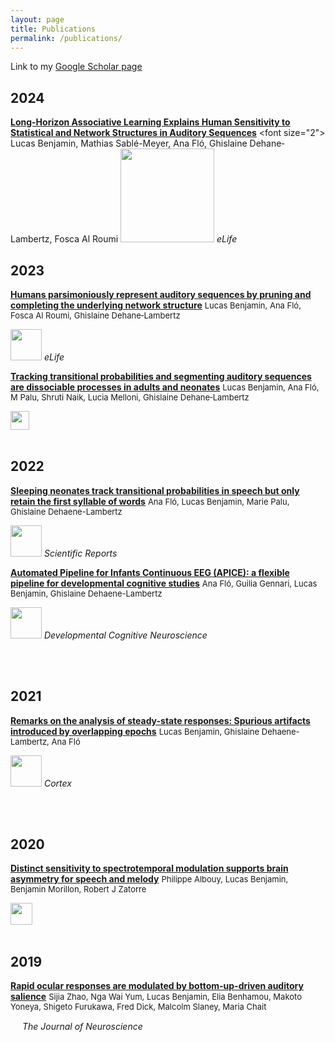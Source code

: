 ```yaml
---
layout: page
title: Publications
permalink: /publications/
--- 
```


Link to my [Google Scholar page](https://scholar.google.fr/citations?user=cOj0n3oAAAAJ&hl=fr)

## 2024
[**Long-Horizon Associative Learning Explains Human Sensitivity to Statistical and Network Structures in Auditory Sequences**]([https://elifesciences.org/articles/86430#abstract](https://lucaswbenjamin.github.io/pages/publications/e1369232024.full.pdf)) <font size="2"> Lucas Benjamin, Mathias Sablé-Meyer, Ana Fló, Ghislaine Dehane‐Lambertz, Fosca Al Roumi</font>
<img src="https://lucaswbenjamin.github.io/pages/publications/Log_JNeuro.png" height="150"> *eLife* 



## 2023  
[**Humans parsimoniously represent auditory sequences by pruning and completing the underlying network structure**](https://elifesciences.org/articles/86430#abstract) <font size="2"> Lucas Benjamin, Ana Fló, Fosca Al Roumi, Ghislaine Dehane‐Lambertz</font>

<img src="https://lucaswbenjamin.github.io/pages/publications/Log_elife.png" height="50"> *eLife* 

[**Tracking transitional probabilities and segmenting auditory sequences are dissociable processes in adults and neonates**](https://lucaswbenjamin.github.io/pages/publications/Benjamin-2022-DevelopmentalScience.pdf) <font size="2"> Lucas Benjamin, Ana Fló, M Palu, Shruti Naik, Lucia Melloni, Ghislaine Dehane‐Lambertz</font>  

<img src="https://lucaswbenjamin.github.io/pages/publications/Log_DevSci.pdf"  height="30">

<br>
<br>

## 2022
[**Sleeping neonates track transitional probabilities in speech but only retain the first syllable of words**](https://lucaswbenjamin.github.io/pages/publications/Flo2022ScientificReports.pdf) <font size="2"> Ana Fló, Lucas Benjamin, Marie Palu, Ghislaine Dehaene-Lambertz </font> 

<img src="https://lucaswbenjamin.github.io/pages/publications/Log_SciRep.jpg" height="50"> *Scientific Reports*

[**Automated Pipeline for Infants Continuous EEG (APICE): a flexible pipeline for developmental cognitive studies**](https://lucaswbenjamin.github.io/pages/publications/APICE.pdf) <font size="2"> Ana Fló, Guilia Gennari, Lucas Benjamin, Ghislaine Dehaene-Lambertz </font>  

<img src="https://lucaswbenjamin.github.io/pages/publications/Log_DevCogNeur.jpeg" height="50"> *Developmental Cognitive Neuroscience*

<br>
<br>

## 2021

[**Remarks on the analysis of steady-state responses: Spurious artifacts introduced by overlapping epochs**](https://lucaswbenjamin.github.io/pages/publications/Benjamin_et_al_Cortex2021.pdf) <font size="2"> Lucas Benjamin, Ghislaine Dehaene-Lambertz, Ana Fló </font>    

<img src="https://lucaswbenjamin.github.io/pages/publications/Log_Cortex.jpeg" height="50"> *Cortex*

<br>
<br>

## 2020

[**Distinct sensitivity to spectrotemporal modulation supports brain asymmetry for speech and melody**](https://lucaswbenjamin.github.io/pages/publications/albouy_et_al_science_2020.pdf)  <font size="2"> Philippe Albouy, Lucas Benjamin, Benjamin Morillon, Robert J Zatorre </font>  

<img src="https://lucaswbenjamin.github.io/pages/publications/Log_Science.jpg" height="35">

<br>
<br>

## 2019

[**Rapid ocular responses are modulated by bottom-up-driven auditory salience**](https://lucaswbenjamin.github.io/pages/publications/Zhao_et_al_JNeuro.pdf)  <font size="2"> Sijia Zhao, Nga Wai Yum, Lucas Benjamin, Elia Benhamou, Makoto Yoneya, Shigeto Furukawa, Fred Dick, Malcolm Slaney, Maria Chait </font>   

<img src="https://lucaswbenjamin.github.io/pages/publications/Log_JNeuro.png" height="15"> *The Journal of Neuroscience*




